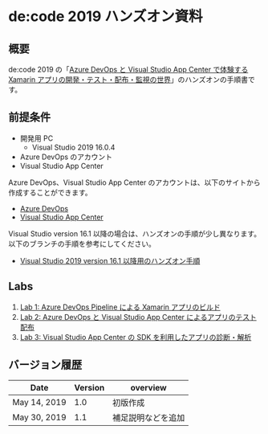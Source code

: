 # de:code 2019 ハンズオン資料

## 概要

de:code 2019 の「[Azure DevOps と Visual Studio App Center で体験する Xamarin アプリの開発・テスト・配布・監視の世界](https://www.microsoft.com/ja-jp/events/decode/2019session/detail.aspx?sid=DT62&st=4)」のハンズオンの手順書です。

## 前提条件

- 開発用 PC
  - Visual Studio 2019 16.0.4
- Azure DevOps のアカウント
- Visual Studio App Center

Azure DevOps、Visual Studio App Center のアカウントは、以下のサイトから作成することができます。

- [Azure DevOps](https://azure.microsoft.com/services/devops/)
- [Visual Studio App Center](https://visualstudio.microsoft.com/app-center/)

Visual Studio version 16.1 以降の場合は、ハンズオンの手順が少し異なります。以下のブランチの手順を参考にしてください。

- [Visual Studio 2019 version 16.1 以降用のハンズオン手順](https://github.com/tafuji/deocde2019-hands-on/tree/vs2019-16.1.1)

## Labs

1. [Lab 1: Azure DevOps Pipeline による Xamarin アプリのビルド](./lab1/README.md)
2. [Lab 2: Azure DevOps と Visual Studio App Center によるアプリのテスト配布](./lab2/README.md)
3. [Lab 3: Visual Studio App Center の SDK を利用したアプリの診断・解析](./lab3/README.md)

## バージョン履歴

|Date|Version|overview|
|---|---|---|
|May 14, 2019|1.0|初版作成|
|May 30, 2019|1.1|補足説明などを追加|